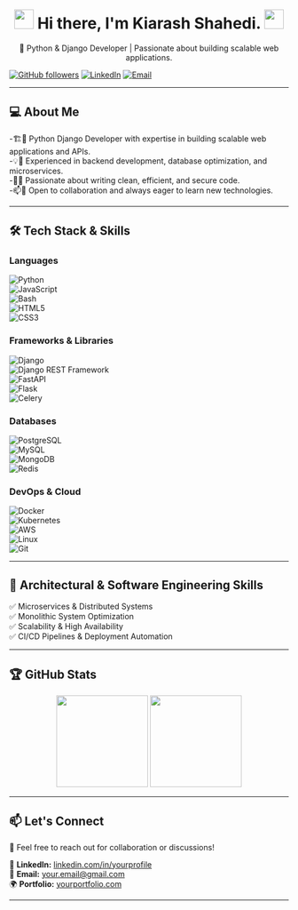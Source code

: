 <h1 align="center">
  <img src="https://media.giphy.com/media/hvRJCLFzcasrR4ia7z/giphy.gif" width="35">
  Hi there, I'm Kiarash Shahedi.
  <img src="https://media.giphy.com/media/hvRJCLFzcasrR4ia7z/giphy.gif" width="35">
</h1>
<p align="center">
  🚀 Python & Django Developer | Passionate about building scalable web applications.
</p>

[![GitHub followers](https://img.shields.io/github/followers/yourusername?style=social)](https://github.com/kiarashshahedi)
[![LinkedIn](https://img.shields.io/badge/LinkedIn-Connect-blue?logo=linkedin)](https://www.linkedin.com/in/kiarash-shahedi)
[![Email](https://img.shields.io/badge/Email-Contact-red?logo=gmail)](mailto:shahedikiarash@gmail.com)

---

## 💻 About Me  
-🏗️🔹 Python Django Developer with expertise in building scalable web applications and APIs.  
-💡🔹 Experienced in backend development, database optimization, and microservices.  
-🎯🔹 Passionate about writing clean, efficient, and secure code.  
-📫🔹 Open to collaboration and always eager to learn new technologies.  

---

## 🛠 Tech Stack & Skills  

### **Languages**  
![Python](https://img.shields.io/badge/Python-3776AB?style=for-the-badge&logo=python&logoColor=white)  
![JavaScript](https://img.shields.io/badge/JavaScript-F7DF1E?style=for-the-badge&logo=javascript&logoColor=black)  
![Bash](https://img.shields.io/badge/Shell_Scripting-4EAA25?style=for-the-badge&logo=gnu-bash&logoColor=white)  
![HTML5](https://img.shields.io/badge/HTML5-E34F26?style=for-the-badge&logo=html5&logoColor=white)  
![CSS3](https://img.shields.io/badge/CSS3-1572B6?style=for-the-badge&logo=css3&logoColor=white)  

### **Frameworks & Libraries**  
![Django](https://img.shields.io/badge/Django-092E20?style=for-the-badge&logo=django&logoColor=white)  
![Django REST Framework](https://img.shields.io/badge/DRF-FF1709?style=for-the-badge&logo=django&logoColor=white)  
![FastAPI](https://img.shields.io/badge/FastAPI-009688?style=for-the-badge&logo=fastapi&logoColor=white)  
![Flask](https://img.shields.io/badge/Flask-000000?style=for-the-badge&logo=flask&logoColor=white)  
![Celery](https://img.shields.io/badge/Celery-37814A?style=for-the-badge&logo=celery&logoColor=white)  

### **Databases**  
![PostgreSQL](https://img.shields.io/badge/PostgreSQL-336791?style=for-the-badge&logo=postgresql&logoColor=white)  
![MySQL](https://img.shields.io/badge/MySQL-4479A1?style=for-the-badge&logo=mysql&logoColor=white)  
![MongoDB](https://img.shields.io/badge/MongoDB-4EA94B?style=for-the-badge&logo=mongodb&logoColor=white)  
![Redis](https://img.shields.io/badge/Redis-DC382D?style=for-the-badge&logo=redis&logoColor=white)  

### **DevOps & Cloud**  
![Docker](https://img.shields.io/badge/Docker-2496ED?style=for-the-badge&logo=docker&logoColor=white)  
![Kubernetes](https://img.shields.io/badge/Kubernetes-326CE5?style=for-the-badge&logo=kubernetes&logoColor=white)  
![AWS](https://img.shields.io/badge/AWS-FF9900?style=for-the-badge&logo=amazon-aws&logoColor=white)  
![Linux](https://img.shields.io/badge/Linux-FCC624?style=for-the-badge&logo=linux&logoColor=black)  
![Git](https://img.shields.io/badge/Git-F05032?style=for-the-badge&logo=git&logoColor=white)  

---

## 🎯 Architectural & Software Engineering Skills  
✅ Microservices & Distributed Systems  
✅ Monolithic System Optimization  
✅ Scalability & High Availability  
✅ CI/CD Pipelines & Deployment Automation  

---

## 🏆 GitHub Stats  
<p align="center">
  <img src="https://github-readme-stats.vercel.app/api?username=yourusername&show_icons=true&theme=radical" height="165">
  <img src="https://github-readme-streak-stats.herokuapp.com/?user=yourusername&theme=radical" height="165">
</p>

---

## 📫 Let's Connect  
💬 Feel free to reach out for collaboration or discussions!  

🔗 **LinkedIn:** [linkedin.com/in/yourprofile](https://www.linkedin.com/in/yourprofile/)  
📧 **Email:** [your.email@gmail.com](mailto:your.email@gmail.com)  
🌍 **Portfolio:** [yourportfolio.com](https://yourportfolio.com/)  

---

